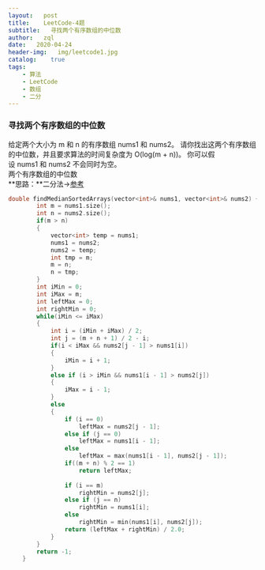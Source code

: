 ```yaml
---
layout:   post
title:    LeetCode-4题
subtitle:   寻找两个有序数组的中位数
author:   zql
date:   2020-04-24
header-img:   img/leetcode1.jpg
catalog:    true
tags:
    - 算法
    - LeetCode
    - 数组
    - 二分
---
```

### 寻找两个有序数组的中位数  
给定两个大小为 m 和 n 的有序数组 nums1 和 nums2。
请你找出这两个有序数组的中位数，并且要求算法的时间复杂度为 O(log(m + n))。
你可以假设 nums1 和 nums2 不会同时为空。  
两个有序数组的中位数  
**思路：**二分法->[参考](https://leetcode-cn.com/problems/median-of-two-sorted-arrays/solution/xun-zhao-liang-ge-you-xu-shu-zu-de-zhong-wei-shu-b/)
```c++
double findMedianSortedArrays(vector<int>& nums1, vector<int>& nums2) {
        int m = nums1.size();
        int n = nums2.size();
        if(m > n)
        {
            vector<int> temp = nums1;
            nums1 = nums2;
            nums2 = temp;
            int tmp = m;
            m = n;
            n = tmp;
        }
        int iMin = 0;
        int iMax = m;
        int leftMax = 0;
        int rightMin = 0;
        while(iMin <= iMax)
        {
            int i = (iMin + iMax) / 2;
            int j = (m + n + 1) / 2 - i;
            if(i < iMax && nums2[j - 1] > nums1[i])
            {
                iMin = i + 1;
            }
            else if (i > iMin && nums1[i - 1] > nums2[j])
            {
                iMax = i - 1;
            }
            else
            {
                if (i == 0)
                    leftMax = nums2[j - 1];
                else if (j == 0)
                    leftMax = nums1[i - 1];
                else
                    leftMax = max(nums1[i - 1], nums2[j - 1]);
                if((m + n) % 2 == 1)
                    return leftMax;
                
                if (i == m)
                    rightMin = nums2[j];
                else if (j == n)
                    rightMin = nums1[i];
                else
                    rightMin = min(nums1[i], nums2[j]);
                return (leftMax + rightMin) / 2.0; 
            }
        }
        return -1;
    }
```
